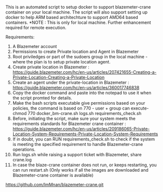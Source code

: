 This is an automated script to setup docker to support blazemeter-crane container on your local machine. The script will also support setting up docker to help ARM based architechture to support AMD64 based containers. 
*NOTE : This is only for local machine. Further enhancement required for remote execution.

Requirements:
1. A Blazemeter account
2. Permissions to create Private location and Agent in Blazemeter
3. Root priviledges or part of the sudoers group in the local machine - where the plan is to setup private location agent.
4. Create private location in Blazemeter : https://guide.blazemeter.com/hc/en-us/articles/207421655-Creating-a-Private-Location-Creating-a-Private-Location
5. Create an agent under the private-location in Blazemeter : https://guide.blazemeter.com/hc/en-us/articles/360017746838
6. Copy the docker command and paste into the notepad to use it when the script promted for details. 
7. Make the bash scripts executable give permissions based on your policies, the command is based on 770 - user + group can execute- chmod 770 docker_bm-crane.sh logs.sh requirements_check.sh
8. Before, initiating the script, make sure your system meets the requirements standards for Blazemeter crane container : https://guide.blazemeter.com/hc/en-us/articles/209186065-Private-Location-System-Requirements-Private-Location-System-Requirements
9. If in doubt, you can RUN requirements_check.sh to check if the system is meeting the specified requirement to handle Blazemeter-crane operations.
10. Run logs.sh while raising a support ticket with Blazemeter, share crane.log
11. In case the blaze-crane container does not run, or keeps restarting, you can run restart.sh (Only works if all the images are downloaded and Blazemeter-crane container is available)

https://github.com/ImMnan/blazemeter-crane.git

